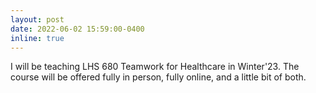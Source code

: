 ```yaml
---
layout: post
date: 2022-06-02 15:59:00-0400
inline: true
---
```


I will be teaching LHS 680 Teamwork for Healthcare in Winter'23. The course will be offered fully in person, fully online, and a little bit of both.
